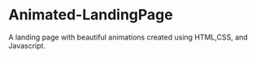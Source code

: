 # Animated-LandingPage
A landing page with beautiful animations created using HTML,CSS, and Javascript.

